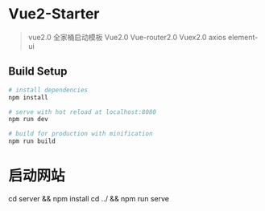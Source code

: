 # Vue2-Starter

> vue2.0 全家桶启动模板
Vue2.0
Vue-router2.0
Vuex2.0
axios
element-ui

## Build Setup

``` bash
# install dependencies
npm install

# serve with hot reload at localhost:8080
npm run dev

# build for production with minification
npm run build
```
# 启动网站
cd server && npm install
cd ../ && npm run serve
